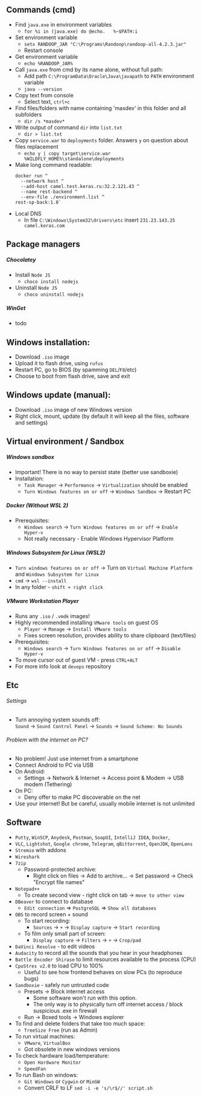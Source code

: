 ## Commands (cmd)
* Find `java.exe` in environment variables
  * `for %i in (java.exe) do @echo.   %~$PATH:i`
* Set environment variable
    * `setx RANDOOP_JAR "C:\Programs\Randoop\randoop-all-4.2.3.jar"`
    * Restart console
* Get environment variable
    * `echo %RANDOOP_JAR%`
* Call `java.exe` from cmd by its name alone, without full path:
    * Add path `C:\ProgramData\Oracle\Java\javapath` to `PATH` environment variable
    * `java --version`
* Copy text from console
    * Select text, `ctrl+c`
* Find files/folders with name containing 'masdev' in this folder and all subfolders
    * `dir /s *masdev*`
* Write output of command `dir` into `list.txt`
    * `dir > list.txt`
* Copy `service.war` to `deployments` folder. Answers `y` on question about files replacement
    * `echo y | copy target\service.war %WILDFLY_HOME%\standalone\deployments`
* Make long command readable:
  ```
  docker run ^
    --network host ^
    --add-host camel.test.keras.ru:32.2.121.43 ^
    --name rest-backend ^
    --env-file ./environment.list ^
  rest-sp-back:1.0` 
  ```
* Local DNS
  * In file `C:\Windows\System32\drivers\etc` insert `231.23.143.25 camel.keras.com`

## Package managers
##### Chocolatey
* Install `Node JS`
    * `choco install nodejs`
* Uninstall `Node JS`
    * `choco uninstall nodejs`
##### WinGet
* todo

## Windows installation:
* Download `.iso` image
* Upload it to flash drive, using `rufus`
* Restart PC, go to BIOS (by spamming `DEL`/`F8`/etc)
* Choose to boot from flash drive, save and exit

## Windows update (manual):
* Download `.iso` image of new Windows version
* Right click, mount, update (by default it will keep all the files, software and settings)

## Virtual environment / Sandbox
##### Windows sandbox
* Important! There is no way to persist state (better use sandboxie)
* Installation:
    * `Task Manager` -> `Performance` -> `Virtualization` should be enabled
    * `Turn Windows features on or off` -> `Windows Sandbox` -> Restart PC
    
##### Docker (Without WSL 2)
* Prerequisites:
    * `Windows search` -> `Turn Windows features on or off` -> `Enable Hyper-v`
    * Not really necessary - Enable Windows Hypervisor Platform
    
##### Windows Subsystem for Linux (WSL2)
* `Turn windows features on or off` -> Turn on `Virtual Machine Platform` and `Windows Subsystem for Linux`
* `cmd` -> `wsl --install`
* In any folder - `shift + right click`

##### VMware Workstation Player
* Runs any `.iso` / `.vmdk` images!
* Highly recommended installing `VMware tools` on guest OS
    * `Player` -> `Manage` -> `Install VMware tools`
    * Fixes screen resolution, provides ability to share clipboard (text/files)
* Prerequisites:
    * `Windows search` -> `Turn Windows features on or off` -> `Disable Hyper-v`
* To move cursor out of guest VM - press `CTRL+ALT`
* For more info look at `devops` repository
    
## Etc
###### Settings
* Turn annoying system sounds off: \
  `Sound` -> `Sound Control Panel` -> `Sounds` -> `Sound Scheme: No Sounds`

###### Problem with the internet on PC?
* No problem! Just use internet from a smartphone
* Connect Android to PC via USB
* On Android:
    * Settings -> Network & Internet -> Access point & Modem -> USB modem (Tethering)
* On PC:
    * Deny offer to make PC discoverable on the net
* Use your internet! But be careful, usually mobile internet is not unlimited

## Software
* `Putty`, `WinSCP`, `Anydesk`, `Postman`, `SoapUI`, `IntelliJ IDEA`, `Docker`, 
* `VLC`, `Lightshot`, `Google chrome`, `Telegram`, `qBittorrent`, `OpenJDK`, `OpenLens`
* `Stremio` with addons
* `Wireshark`
* `7zip`
    * Password-protected archive:
        * Right click on files -> Add to archive... -> Set password -> Check "Encrypt file names"
* `Notepad++` 
    * To create second view - right click on tab -> `move to other view`
* `DBeaver` to connect to database
    * `Edit connection` => `PostgreSQL` => `Show all databases`
* `OBS` to record screen + sound
    * To start recording:
        * `Sources` -> `+` -> `Display capture` -> `Start recording`
    * To film only small part of screen:
        * `Display capture` -> `Filters` -> `+` -> `Crop/pad`
* `DaVinci Resolve` - to edit videos
* `Audacity` to record all the sounds that you hear in your headphones
* `Battle Encoder Shirase` to limit resources available to the process (CPU)
* `CpuStres v2.0` to load CPU to 100%
    * Useful to see how frontend behaves on slow PCs (to reproduce bugs) 
* `Sandboxie` - safely run untrusted code
    * Presets -> Block internet access
        * Some software won't run with this option. 
        * The only way is to physically turn off internet access / block suspicious .exe in firewall
    * Run -> Boxed tools -> Windows explorer
* To find and delete folders that take too much space:
    * `TreeSize Free` (run as Admin)
* To run virtual machines:
    * `VMware`, `VirtualBox`
    * Got obsolete in new windows versions
* To check hardware load/temperature:
    * `Open Hardware Monitor`
    * `SpeedFan`
* To run Bash on windows:
    * `Git Windows` or `Cygwin` or `MinGW`
    * Convert CRLF to LF `sed -i -e 's/\r$//' script.sh`


